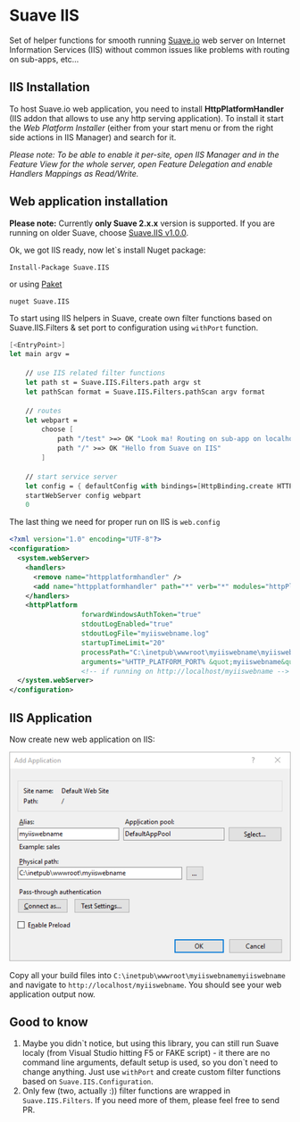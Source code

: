 # Suave IIS

Set of helper functions for smooth running [Suave.io](http://suave.io) web server on Internet Information Services (IIS) without common issues like problems with routing on sub-apps, etc...


## IIS Installation

To host Suave.io web application, you need to install **HttpPlatformHandler** (IIS addon that allows to use any http serving application). To install it start the *Web Platform Installer* (either from your start menu or from the right side actions in IIS Manager) and search for it.

*Please note: To be able to enable it per-site, open IIS Manager and in the Feature View for the whole server, open Feature Delegation and enable Handlers Mappings as Read/Write.*

## Web application installation

**Please note:** Currently **only Suave 2.x.x** version is supported. If you are running on older Suave, choose [Suave.IIS v1.0.0](https://www.nuget.org/packages/Suave.IIS/1.0.0).

Ok, we got IIS ready, now let`s install Nuget package:

    Install-Package Suave.IIS

or using [Paket](http://fsprojects.github.io/Paket/getting-started.html)

    nuget Suave.IIS

To start using IIS helpers in Suave, create own filter functions based on Suave.IIS.Filters & set port to configuration using `withPort` function.

```fsharp
[<EntryPoint>]
let main argv =

    // use IIS related filter functions
    let path st = Suave.IIS.Filters.path argv st
    let pathScan format = Suave.IIS.Filters.pathScan argv format

    // routes
    let webpart =
    	choose [
        	path "/test" >=> OK "Look ma! Routing on sub-app on localhost"
            path "/" >=> OK "Hello from Suave on IIS"
        ]

    // start service server
    let config = { defaultConfig with bindings=[HttpBinding.create HTTP IPAddress.Any 8083us]; } |> Suave.IIS.Configuration.withPort argv
    startWebServer config webpart
    0

```

The last thing we need for proper run on IIS is `web.config`

```xml
<?xml version="1.0" encoding="UTF-8"?>
<configuration>
  <system.webServer>
    <handlers>
      <remove name="httpplatformhandler" />
      <add name="httpplatformhandler" path="*" verb="*" modules="httpPlatformHandler" resourceType="Unspecified"/>
    </handlers>
    <httpPlatform
                  forwardWindowsAuthToken="true"
                  stdoutLogEnabled="true"
                  stdoutLogFile="myiiswebname.log"
                  startupTimeLimit="20"
                  processPath="C:\inetpub\wwwroot\myiiswebname\myiiswebname.exe"
                  arguments="%HTTP_PLATFORM_PORT% &quot;myiiswebname&quot;"/>
                  <!-- if running on http://localhost/myiiswebname -->
  </system.webServer>
</configuration>
```

## IIS Application

Now create new web application on IIS:

![IIS new web app](./docs/iis_newapp.png)

Copy all your build files into `C:\inetpub\wwwroot\myiiswebnamemyiiswebname` and navigate to `http://localhost/myiiswebname`. You should see your web application output now.

## Good to know

1. Maybe you didn\`t notice, but using this library, you can still run Suave localy (from Visual Studio hitting F5 or FAKE script) - it there are no command line arguments, default setup is used, so you don\`t need to change anything. Just use `withPort` and create custom filter functions based on `Suave.IIS.Configuration`.
2. Only few (two, actually :)) filter functions are wrapped in `Suave.IIS.Filters`. If you need more of them, please feel free to send PR.

